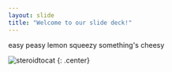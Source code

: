 ```yaml
---
layout: slide
title: "Welcome to our slide deck!"
---
```


easy peasy lemon squeezy something's cheesy

![steroidtocat](https://octodex.github.com/images/steroidtocat.png)
{: .center}
